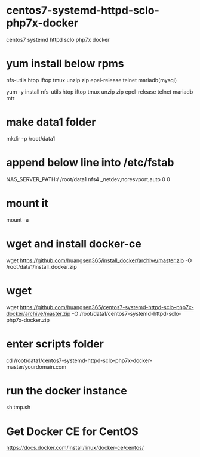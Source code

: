 # centos7-systemd-httpd-sclo-php7x-docker
centos7 systemd httpd sclo php7x docker

# yum install below rpms
nfs-utils
htop
iftop
tmux
unzip
zip
epel-release
telnet
mariadb(mysql)

yum -y install nfs-utils htop iftop tmux unzip zip epel-release telnet mariadb mtr
# make data1 folder
mkdir -p /root/data1
# append below line into /etc/fstab
NAS_SERVER_PATH:/ /root/data1     nfs4    _netdev,noresvport,auto    0       0
# mount it
mount -a
# wget and install docker-ce
wget https://github.com/huangsen365/install_docker/archive/master.zip -O /root/data1/install_docker.zip
# wget
wget https://github.com/huangsen365/centos7-systemd-httpd-sclo-php7x-docker/archive/master.zip -O /root/data1/centos7-systemd-httpd-sclo-php7x-docker.zip
# enter scripts folder
cd /root/data1/centos7-systemd-httpd-sclo-php7x-docker-master/yourdomain.com
# run the docker instance
sh tmp.sh

# Get Docker CE for CentOS
https://docs.docker.com/install/linux/docker-ce/centos/

